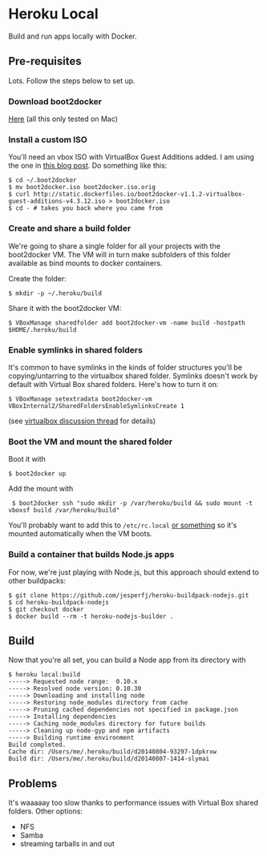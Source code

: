 # Heroku Local

Build and run apps locally with Docker.

## Pre-requisites

Lots. Follow the steps below to set up.

### Download boot2docker

[Here](http://boot2docker.io/) (all this only tested on Mac)

### Install a custom ISO

You'll need an vbox ISO with VirtualBox Guest Additions added. I am using the one in [this blog post](https://medium.com/boot2docker-lightweight-linux-for-docker/boot2docker-together-with-virtualbox-guest-additions-da1e3ab2465c). Do something like this:

```
$ cd ~/.boot2docker
$ mv boot2docker.iso boot2docker.iso.orig
$ curl http://static.dockerfiles.io/boot2docker-v1.1.2-virtualbox-guest-additions-v4.3.12.iso > boot2docker.iso
$ cd - # takes you back where you came from
```


### Create and share a build folder

We're going to share a single folder for all your projects with the boot2docker VM. The VM will in turn make subfolders of this folder available as bind mounts to docker containers.

Create the folder:

    $ mkdir -p ~/.heroku/build

Share it with the boot2docker VM:

    $ VBoxManage sharedfolder add boot2docker-vm -name build -hostpath $HOME/.heroku/build

### Enable symlinks in shared folders

It's common to have symlinks in the kinds of folder structures you'll be copying/untarring to the virtualbox shared folder. Symlinks doesn't work by default with Virtual Box shared folders. Here's how to turn it on:

    $ VBoxManage setextradata boot2docker-vm VBoxInternal2/SharedFoldersEnableSymlinksCreate 1

(see [virtualbox discussion thread](https://www.virtualbox.org/ticket/10085#comment:14) for details)

### Boot the VM and mount the shared folder

Boot it with 

    $ boot2docker up

Add the mount with

     $ boot2docker ssh "sudo mkdir -p /var/heroku/build && sudo mount -t vboxsf build /var/heroku/build"

You'll probably want to add this to `/etc/rc.local` [or something](https://forums.virtualbox.org/viewtopic.php?t=15868) so it's mounted automatically when the VM boots.

### Build a container that builds Node.js apps 

For now, we're just playing with Node.js, but this approach should extend to other buildpacks:

```
$ git clone https://github.com/jesperfj/heroku-buildpack-nodejs.git
$ cd heroku-buildpack-nodejs
$ git checkout docker
$ docker build --rm -t heroku-nodejs-builder .
```

## Build

Now that you're all set, you can build a Node app from its directory with

```
$ heroku local:build
-----> Requested node range:  0.10.x
-----> Resolved node version: 0.10.30
-----> Downloading and installing node
-----> Restoring node_modules directory from cache
-----> Pruning cached dependencies not specified in package.json
-----> Installing dependencies
-----> Caching node_modules directory for future builds
-----> Cleaning up node-gyp and npm artifacts
-----> Building runtime environment
Build completed.
Cache dir: /Users/me/.heroku/build/d20140804-93297-1dpkrxw
Build dir: /Users/me/.heroku/build/d20140807-1414-slymai
```

## Problems

It's waaaaay too slow thanks to performance issues with Virtual Box shared folders. Other options:

* NFS
* Samba
* streaming tarballs in and out

